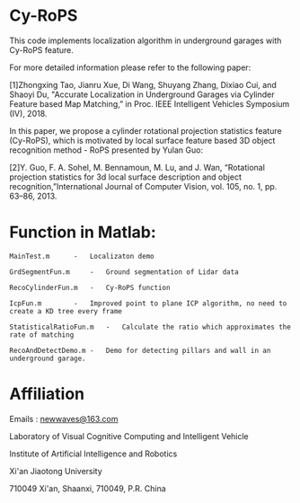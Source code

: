 
# Cy-RoPS

This code implements localization algorithm in underground garages with Cy-RoPS feature.

For more detailed information please refer to the following paper:

[1]Zhongxing Tao, Jianru Xue, Di Wang, Shuyang Zhang, Dixiao Cui, and Shaoyi Du, "Accurate Localization in Underground Garages via Cylinder Feature based Map Matching,” in Proc. IEEE Intelligent Vehicles Symposium (IV), 2018.

In this paper, we propose a cylinder rotational projection statistics feature (Cy-RoPS), which is motivated by local surface feature based 3D object recognition method - RoPS presented by Yulan Guo:

[2]Y. Guo, F. A. Sohel, M. Bennamoun, M. Lu, and J. Wan, “Rotational projection statistics for 3d local surface description and object recognition,”International Journal of Computer Vision, vol. 105, no. 1, pp. 63–86, 2013.

# Function in Matlab:

	MainTest.m		-	Localizaton demo

	GrdSegmentFun.m		-	Ground segmentation of Lidar data

	RecoCylinderFun.m	-	Cy-RoPS function
	
	IcpFun.m		-	Improved point to plane ICP algorithm, no need to create a KD tree every frame

	StatisticalRatioFun.m	- 	Calculate the ratio which approximates the rate of matching

	RecoAndDetectDemo.m	-	Demo for detecting pillars and wall in an underground garage.

#  Affiliation

Emails : newwaves@163.com

Laboratory of Visual Cognitive Computing and Intelligent Vehicle

Institute of Artificial Intelligence and Robotics

Xi'an Jiaotong University

710049 Xi'an, Shaanxi, 710049, P.R. China
